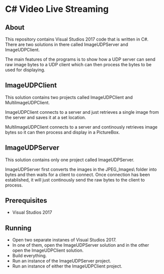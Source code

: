 # C# Video Live Streaming

## About
This repository contains Visual Studios 2017 code that is written in C#. There are two solutions in there called ImageUDPServer and ImageUDPClient. 

The main features of the programs is to show how a UDP server can send raw image bytes to a UDP client which can then process the bytes to be used for displaying.

## ImageUDPClient
This solution contains two projects called ImageUDPClient and MultiImageUDPClient. 

ImageUDPClient connects to a server and just retrieves a single image from the server and saves it at a set location.

MultiImageUDPClient connects to a server and continously retrieves image bytes so it can then process and display in a PictureBox.

## ImageUDPServer
This solution contains only one project called ImageUDPServer.

ImageUDPServer first converts the images in the JPEG_Images\ folder into bytes and then waits for a client to connect. Once connection has been established, it will just continously send the raw bytes to the client to process.

## Prerequisites
* Visual Studios 2017

## Running
* Open two separate instanes of Visual Studios 2017.
* In one of them, open the ImageUDPServer solution and in the other open the ImageUDPClient solution.
* Build everything.
* Run an instance of the ImageUDPServer project.
* Run an instance of either the ImageUDPClient project.
